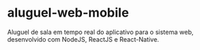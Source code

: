 # aluguel-web-mobile
Aluguel de sala em tempo real do aplicativo para o sistema web, desenvolvido com NodeJS, ReactJS e React-Native.
